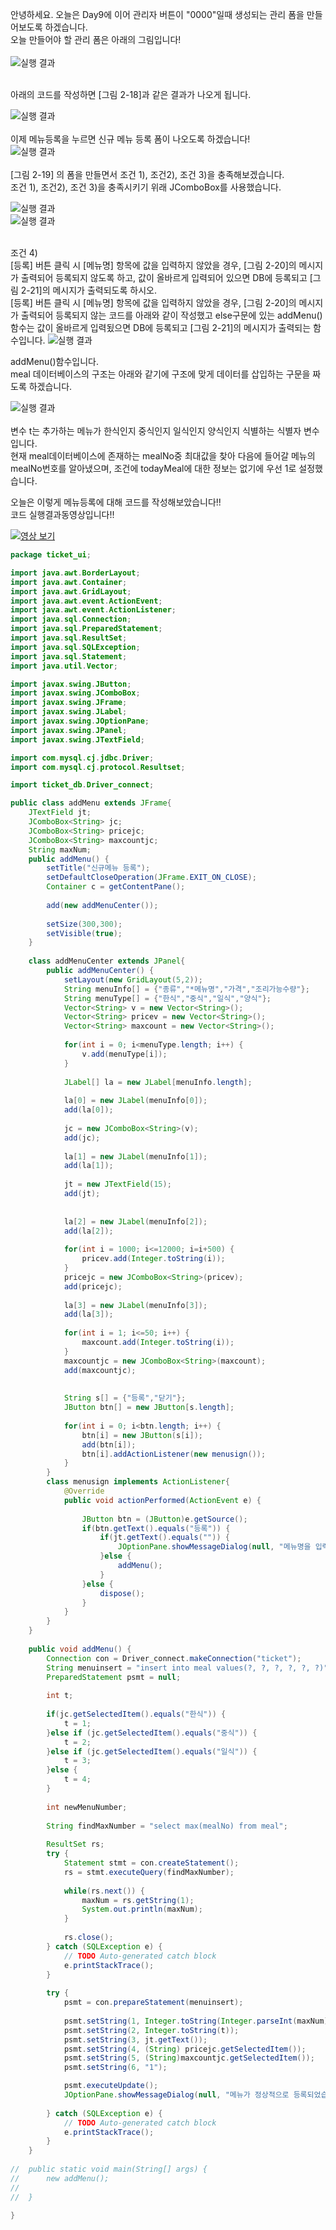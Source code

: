 안녕하세요. 오늘은 Day9에 이어 관리자 버튼이 "0000"일때 생성되는 관리 폼을 만들어보도록 하겠습니다.<br>
오늘 만들어야 할 관리 폼은 아래의 그림입니다!<br>
<br>
![실행 결과](https://github.com/junhyeok1667/JDBC-PROJECT-cafe-/blob/main/Day10/img.png)<br>

<br>아래의 코드를 작성하면 [그림 2-18]과 같은 결과가 나오게 됩니다.<br>

![실행 결과](https://github.com/junhyeok1667/JDBC-PROJECT-cafe-/blob/main/Day10/img_1.png)<br>
<br>
이제 메뉴등록을 누르면 신규 메뉴 등록 폼이 나오도록 하겠습니다!<br>
![실행 결과](https://github.com/junhyeok1667/JDBC-PROJECT-cafe-/blob/main/Day10/img_2.png)<br>
<br>
[그림 2-19] 의 폼을 만들면서 조건 1), 조건2), 조건 3)을 충족해보겠습니다.<br>
조건 1), 조건2), 조건 3)을 충족시키기 위래 JComboBox를 사용했습니다.<br>

![실행 결과](https://github.com/junhyeok1667/JDBC-PROJECT-cafe-/blob/main/Day10/img_3.png)<br>
![실행 결과](https://github.com/junhyeok1667/JDBC-PROJECT-cafe-/blob/main/Day10/img_4.png)<br>

<br>조건 4)<br>
[등록] 버튼 클릭 시 [메뉴명] 항목에 값을 입력하지 않았을 경우, [그림 2-20]의 메시지가 출력되어 등록되지 않도록 하고, 값이 올바르게 입력되어 있으면 DB에 등록되고 [그림 2-21]의 메시지가 출력되도록 하시오.
<br>
[등록] 버튼 클릭 시 [메뉴명] 항목에 값을 입력하지 않았을 경우,  [그림 2-20]의 메시지가 출력되어 등록되지 않는 코드를 아래와 같이 작성했고 else구문에 있는 addMenu()함수는 값이 올바르게 입력됬으면 DB에 등록되고 [그림 2-21]의 메시지가 출력되는 함수입니다.
![실행 결과](https://github.com/junhyeok1667/JDBC-PROJECT-cafe-/blob/main/Day10/img_5.png)<br>

addMenu()함수입니다. <br>
meal 데이터베이스의 구조는 아래와 같기에 구조에 맞게 데이터를 삽입하는 구문을 짜도록 하겠습니다.<br>

![실행 결과](https://github.com/junhyeok1667/JDBC-PROJECT-cafe-/blob/main/Day10/img_6.png)<br>
<br>
변수 t는 추가하는 메뉴가 한식인지 중식인지 일식인지 양식인지 식별하는 식별자 변수입니다.<br>
현재 meal데이터베이스에 존재하는 mealNo중 최대값을 찾아 다음에 들어갈 메뉴의  mealNo번호를 알아냈으며, 조건에 todayMeal에 대한 정보는 없기에 우선 1로 설정했습니다.<br>

오늘은 이렇게 메뉴등록에 대해 코드를 작성해보았습니다!!<br>
코드 실행결과동영상입니다!!<br>

[![영상 보기](Day10.png)](https://tv.kakao.com/v/449141889)<br>

```java
package ticket_ui;

import java.awt.BorderLayout;
import java.awt.Container;
import java.awt.GridLayout;
import java.awt.event.ActionEvent;
import java.awt.event.ActionListener;
import java.sql.Connection;
import java.sql.PreparedStatement;
import java.sql.ResultSet;
import java.sql.SQLException;
import java.sql.Statement;
import java.util.Vector;

import javax.swing.JButton;
import javax.swing.JComboBox;
import javax.swing.JFrame;
import javax.swing.JLabel;
import javax.swing.JOptionPane;
import javax.swing.JPanel;
import javax.swing.JTextField;

import com.mysql.cj.jdbc.Driver;
import com.mysql.cj.protocol.Resultset;

import ticket_db.Driver_connect;

public class addMenu extends JFrame{
	JTextField jt;
	JComboBox<String> jc;
	JComboBox<String> pricejc;
	JComboBox<String> maxcountjc;
	String maxNum;
	public addMenu() {
		setTitle("신규메뉴 등록");
		setDefaultCloseOperation(JFrame.EXIT_ON_CLOSE);
		Container c = getContentPane();
		
		add(new addMenuCenter());
		
		setSize(300,300);
		setVisible(true);
	}
	
	class addMenuCenter extends JPanel{
		public addMenuCenter() {
			setLayout(new GridLayout(5,2));
			String menuInfo[] = {"종류","*메뉴명","가격","조리가능수량"};
			String menuType[] = {"한식","중식","일식","양식"};
			Vector<String> v = new Vector<String>();
			Vector<String> pricev = new Vector<String>();
			Vector<String> maxcount = new Vector<String>();
			
			for(int i = 0; i<menuType.length; i++) {
				v.add(menuType[i]);
			}
			
			JLabel[] la = new JLabel[menuInfo.length];
			
			la[0] = new JLabel(menuInfo[0]);
			add(la[0]);
			
			jc = new JComboBox<String>(v);
			add(jc);
			
			la[1] = new JLabel(menuInfo[1]);
			add(la[1]);
			
			jt = new JTextField(15);
			add(jt);
			
			
			la[2] = new JLabel(menuInfo[2]);
			add(la[2]);
			
			for(int i = 1000; i<=12000; i=i+500) {
				pricev.add(Integer.toString(i));
			}
			pricejc = new JComboBox<String>(pricev);
			add(pricejc);
			
			la[3] = new JLabel(menuInfo[3]);
			add(la[3]);
			
			for(int i = 1; i<=50; i++) {
				maxcount.add(Integer.toString(i));
			}
			maxcountjc = new JComboBox<String>(maxcount);
			add(maxcountjc);
			
			
			String s[] = {"등록","닫기"};
			JButton btn[] = new JButton[s.length]; 
			
			for(int i = 0; i<btn.length; i++) {
				btn[i] = new JButton(s[i]);
				add(btn[i]);
				btn[i].addActionListener(new menusign());
			}
		}
		class menusign implements ActionListener{
			@Override
			public void actionPerformed(ActionEvent e) {
				
				JButton btn = (JButton)e.getSource();
				if(btn.getText().equals("등록")) {
					if(jt.getText().equals("")) {
						JOptionPane.showMessageDialog(null, "메뉴명을 입력해주세요","Message",JOptionPane.ERROR_MESSAGE);
					}else {
						addMenu();
					}
				}else {
					dispose();
				}
			}
		}
	}
	
	public void addMenu() {
		Connection con = Driver_connect.makeConnection("ticket");
		String menuinsert = "insert into meal values(?, ?, ?, ?, ?, ?)";
		PreparedStatement psmt = null;
		
		int t;
		
		if(jc.getSelectedItem().equals("한식")) {
			t = 1;
		}else if (jc.getSelectedItem().equals("중식")) {
			t = 2;
		}else if (jc.getSelectedItem().equals("일식")) {
			t = 3;
		}else {
			t = 4;
		}
		
		int newMenuNumber;
		
		String findMaxNumber = "select max(mealNo) from meal";
		
		ResultSet rs;
		try {
			Statement stmt = con.createStatement();
			rs = stmt.executeQuery(findMaxNumber);
			
			while(rs.next()) {
				maxNum = rs.getString(1);
				System.out.println(maxNum);
			}
			
			rs.close();
		} catch (SQLException e) {
			// TODO Auto-generated catch block
			e.printStackTrace();
		}
			
		try {
			psmt = con.prepareStatement(menuinsert);
			
			psmt.setString(1, Integer.toString(Integer.parseInt(maxNum)+1));
			psmt.setString(2, Integer.toString(t));
			psmt.setString(3, jt.getText());
			psmt.setString(4, (String) pricejc.getSelectedItem());
			psmt.setString(5, (String)maxcountjc.getSelectedItem());
			psmt.setString(6, "1");

			psmt.executeUpdate();
			JOptionPane.showMessageDialog(null, "메뉴가 정상적으로 등록되었습니다");
			
		} catch (SQLException e) {
			// TODO Auto-generated catch block
			e.printStackTrace();
		}
	}
	
//	public static void main(String[] args) {
//		new addMenu();
//
//	}

}



